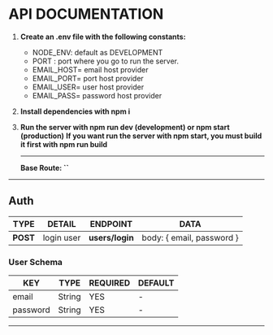# API DOCUMENTATION

1. **Create an .env file with the following constants:**

   - NODE_ENV: default as DEVELOPMENT
   - PORT : port where you go to run the server.
   - EMAIL_HOST= email host provider
   - EMAIL_PORT= port host provider
   - EMAIL_USER= user host provider
   - EMAIL_PASS= password host provider

2. **Install dependencies with npm i**
3. **Run the server with npm run dev (development) or npm start (production)**
   **If you want run the server with npm start, you must build it first with npm run build**

   ---

   **Base Route: ``**

 <hr/>

## Auth

|    TYPE    |                    DETAIL                     |            ENDPOINT             |                              DATA                              |
| :--------: | :-------------------------------------------: | :-----------------------------: | :------------------------------------------------------------: |
|  **POST**  |                  login user                   |         **users/login**         |                   body: { email, password }                    |

### User Schema

| KEY                  | TYPE                            | REQUIRED | DEFAULT                  |
| -------------------- | ------------------------------- | -------- | ------------------------ |
| email                | String                          | YES      | -                        |
| password             | String                          | YES      | -                        |

<hr/>

